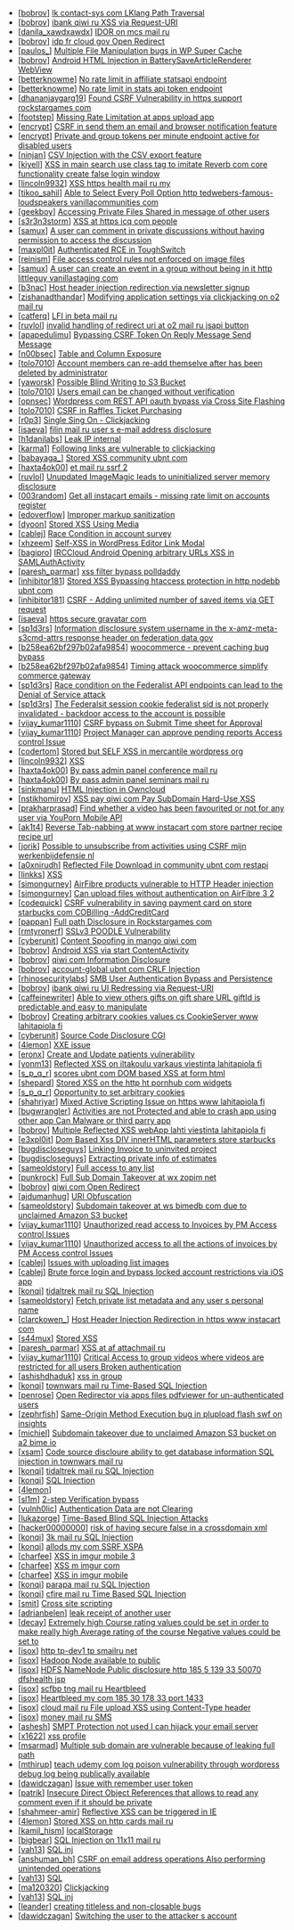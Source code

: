 * [[bobrov](https://hackerone.com/bobrov)] [ lk contact-sys com LKlang Path Traversal](https://hackerone.com/reports/164933)
* [[bobrov](https://hackerone.com/bobrov)] [ ibank qiwi ru XSS via Request-URI](https://hackerone.com/reports/164152)
* [[danila_xawdxawdx](https://hackerone.com/danila_xawdxawdx)] [IDOR on mcs mail ru ](https://hackerone.com/reports/312555)
* [[bobrov](https://hackerone.com/bobrov)] [ idp fr cloud gov Open Redirect](https://hackerone.com/reports/387007)
* [[paulos_](https://hackerone.com/paulos_)] [Multiple File Manipulation bugs in WP Super Cache ](https://hackerone.com/reports/240886)
* [[bobrov](https://hackerone.com/bobrov)] [ Android HTML Injection in BatterySaveArticleRenderer WebView](https://hackerone.com/reports/176065)
* [[betterknowme](https://hackerone.com/betterknowme)] [No rate limit in affiliate statsapi endpoint](https://hackerone.com/reports/413505)
* [[betterknowme](https://hackerone.com/betterknowme)] [No rate limit in stats api token endpoint](https://hackerone.com/reports/412526)
* [[dhananjaygarg19](https://hackerone.com/dhananjaygarg19)] [Found CSRF Vulnerability in https  support rockstargames com ](https://hackerone.com/reports/423602)
* [[footstep](https://hackerone.com/footstep)] [Missing Rate Limitation at apps upload app ](https://hackerone.com/reports/416906)
* [[encrypt](https://hackerone.com/encrypt)] [CSRF in send them an email and browser notification feature](https://hackerone.com/reports/396802)
* [[encrypt](https://hackerone.com/encrypt)] [Private and group tokens per minute endpoint active for disabled users](https://hackerone.com/reports/403603)
* [[ninjan](https://hackerone.com/ninjan)] [CSV Injection with the CSV export feature](https://hackerone.com/reports/386116)
* [[kiyell](https://hackerone.com/kiyell)] [XSS in main search use class tag to imitate Reverb com core functionality create false login window](https://hackerone.com/reports/351376)
* [[lincoln9932](https://hackerone.com/lincoln9932)] [XSS https  health mail ru my                          ](https://hackerone.com/reports/362129)
* [[tikoo_sahil](https://hackerone.com/tikoo_sahil)] [Able to Select Every Poll Option http  tedwebers-famous-loudspeakers vanillacommunities com ](https://hackerone.com/reports/326434)
* [[geekboy](https://hackerone.com/geekboy)] [Accessing Private Files Shared in message of other users](https://hackerone.com/reports/258260)
* [[s3r3n3storm](https://hackerone.com/s3r3n3storm)] [XSS at https  icq com people](https://hackerone.com/reports/361893)
* [[samux](https://hackerone.com/samux)] [A user can comment in private discussions without having permission to access the discussion](https://hackerone.com/reports/321725)
* [[maxpl0it](https://hackerone.com/maxpl0it)] [Authenticated RCE in ToughSwitch](https://hackerone.com/reports/273449)
* [[reinism](https://hackerone.com/reinism)] [File access control rules not enforced on image files](https://hackerone.com/reports/358339)
* [[samux](https://hackerone.com/samux)] [A user can create an event in a group without being in it http  littleguy vanillastaging com ](https://hackerone.com/reports/321410)
* [[b3nac](https://hackerone.com/b3nac)] [Host header injection redirection via newsletter signup](https://hackerone.com/reports/229498)
* [[zishanadthandar](https://hackerone.com/zishanadthandar)] [Modifying application settings via clickjacking on o2 mail ru](https://hackerone.com/reports/355774)
* [[catferq](https://hackerone.com/catferq)] [LFI in beta mail ru](https://hackerone.com/reports/346825)
* [[ruvlol](https://hackerone.com/ruvlol)] [invalid handling of redirect uri at o2 mail ru jsapi button](https://hackerone.com/reports/341925)
* [[apapedulimu](https://hackerone.com/apapedulimu)] [Bypassing CSRF Token On Reply Message  Send Message](https://hackerone.com/reports/330122)
* [[n00bsec](https://hackerone.com/n00bsec)] [Table and Column Exposure](https://hackerone.com/reports/218898)
* [[tolo7010](https://hackerone.com/tolo7010)] [Account members can re-add themselve after has been deleted by administrator](https://hackerone.com/reports/300881)
* [[yaworsk](https://hackerone.com/yaworsk)] [Possible Blind Writing to S3 Bucket](https://hackerone.com/reports/172549)
* [[tolo7010](https://hackerone.com/tolo7010)] [Users email can be changed without verification](https://hackerone.com/reports/302731)
* [[opnsec](https://hackerone.com/opnsec)] [Wordpress com REST API oauth bypass via Cross Site Flashing](https://hackerone.com/reports/176308)
* [[tolo7010](https://hackerone.com/tolo7010)] [CSRF in Raffles Ticket Purchasing](https://hackerone.com/reports/272588)
* [[r0p3](https://hackerone.com/r0p3)] [Single Sing On - Clickjacking](https://hackerone.com/reports/299009)
* [[isaeva](https://hackerone.com/isaeva)] [filin mail ru user s e-mail address disclosure](https://hackerone.com/reports/258318)
* [[h1danilabs](https://hackerone.com/h1danilabs)] [Leak IP internal](https://hackerone.com/reports/271700)
* [[karma1](https://hackerone.com/karma1)] [Following links are vulnerable to clickjacking](https://hackerone.com/reports/289246)
* [[babayaga_](https://hackerone.com/babayaga_)] [Stored XSS  community ubnt com ](https://hackerone.com/reports/294048)
* [[haxta4ok00](https://hackerone.com/haxta4ok00)] [ et mail ru ssrf 2](https://hackerone.com/reports/258237)
* [[ruvlol](https://hackerone.com/ruvlol)] [Unupdated ImageMagic leads to uninitialized server memory disclosure ](https://hackerone.com/reports/274594)
* [[003random](https://hackerone.com/003random)] [Get all instacart emails - missing rate limit on accounts register](https://hackerone.com/reports/275186)
* [[edoverflow](https://hackerone.com/edoverflow)] [Improper markup sanitization ](https://hackerone.com/reports/289823)
* [[dyoon](https://hackerone.com/dyoon)] [Stored XSS Using Media](https://hackerone.com/reports/275386)
* [[cablej](https://hackerone.com/cablej)] [Race Condition in account survey](https://hackerone.com/reports/165570)
* [[xhzeem](https://hackerone.com/xhzeem)] [Self-XSS in WordPress Editor Link Modal](https://hackerone.com/reports/224556)
* [[bagipro](https://hackerone.com/bagipro)] [ IRCCloud Android Opening arbitrary URLs XSS in SAMLAuthActivity](https://hackerone.com/reports/283058)
* [[paresh_parmar](https://hackerone.com/paresh_parmar)] [xss filter bypass polldaddy ](https://hackerone.com/reports/264832)
* [[inhibitor181](https://hackerone.com/inhibitor181)] [Stored XSS  Bypassing htaccess protection in http  nodebb ubnt com ](https://hackerone.com/reports/202354)
* [[inhibitor181](https://hackerone.com/inhibitor181)] [CSRF - Adding unlimited number of saved items via GET request](https://hackerone.com/reports/205953)
* [[isaeva](https://hackerone.com/isaeva)] [https  secure gravatar com](https://hackerone.com/reports/260755)
* [[sp1d3rs](https://hackerone.com/sp1d3rs)] [Information disclosure system username in the x-amz-meta-s3cmd-attrs response header on federation data gov](https://hackerone.com/reports/262649)
* [[b258ea62bf297b02afa9854](https://hackerone.com/b258ea62bf297b02afa9854)] [woocommerce - prevent caching  bug  bypass](https://hackerone.com/reports/241323)
* [[b258ea62bf297b02afa9854](https://hackerone.com/b258ea62bf297b02afa9854)] [Timing attack woocommerce simplify commerce gateway](https://hackerone.com/reports/239359)
* [[sp1d3rs](https://hackerone.com/sp1d3rs)] [Race condition on the Federalist API endpoints can lead to the Denial of Service attack](https://hackerone.com/reports/249319)
* [[sp1d3rs](https://hackerone.com/sp1d3rs)] [The Federalsit session cookie federalist sid is not properly invalidated - backdoor access to the account is possible](https://hackerone.com/reports/250688)
* [[vijay_kumar1110](https://hackerone.com/vijay_kumar1110)] [CSRF bypass on Submit Time sheet for Approval](https://hackerone.com/reports/164546)
* [[vijay_kumar1110](https://hackerone.com/vijay_kumar1110)] [Project Manager can approve pending reports Access control Issue ](https://hackerone.com/reports/164515)
* [[codertom](https://hackerone.com/codertom)] [Stored but SELF XSS in mercantile wordpress org](https://hackerone.com/reports/222224)
* [[lincoln9932](https://hackerone.com/lincoln9932)] [XSS                      ](https://hackerone.com/reports/230231)
* [[haxta4ok00](https://hackerone.com/haxta4ok00)] [By pass admin panel conference mail ru ](https://hackerone.com/reports/119432)
* [[haxta4ok00](https://hackerone.com/haxta4ok00)] [By pass admin panel seminars mail ru ](https://hackerone.com/reports/119427)
* [[sinkmanu](https://hackerone.com/sinkmanu)] [HTML Injection in Owncloud](https://hackerone.com/reports/215410)
* [[nstikhomirov](https://hackerone.com/nstikhomirov)] [ XSS pay qiwi com Pay SubDomain Hard-Use XSS](https://hackerone.com/reports/198251)
* [[prakharprasad](https://hackerone.com/prakharprasad)] [Find whether a video has been favourited or not for any user via YouPorn Mobile API ](https://hackerone.com/reports/203042)
* [[ak1t4](https://hackerone.com/ak1t4)] [Reverse Tab-nabbing at www instacart com store partner recipe recipe url ](https://hackerone.com/reports/227833)
* [[jorik](https://hackerone.com/jorik)] [Possible to unsubscribe from activities using CSRF  mijn werkenbijdefensie nl](https://hackerone.com/reports/217555)
* [[a0xnirudh](https://hackerone.com/a0xnirudh)] [Reflected File Download in community ubnt com restapi ](https://hackerone.com/reports/107960)
* [[linkks](https://hackerone.com/linkks)] [XSS](https://hackerone.com/reports/219170)
* [[simongurney](https://hackerone.com/simongurney)] [AirFibre products vulnerable to HTTP Header injection](https://hackerone.com/reports/203673)
* [[simongurney](https://hackerone.com/simongurney)] [Can upload files without authentication on AirFibre 3 2](https://hackerone.com/reports/201529)
* [[codequick](https://hackerone.com/codequick)] [CSRF vulnerability in saving payment card on store starbucks com COBilling -AddCreditCard ](https://hackerone.com/reports/177635)
* [[pappan](https://hackerone.com/pappan)] [Full path Disclosure in Rockstargames com                ](https://hackerone.com/reports/210572)
* [[rmtyronerf](https://hackerone.com/rmtyronerf)] [SSLv3 POODLE Vulnerability](https://hackerone.com/reports/210331)
* [[cyberunit](https://hackerone.com/cyberunit)] [Content Spoofing in mango qiwi com](https://hackerone.com/reports/118066)
* [[bobrov](https://hackerone.com/bobrov)] [ Android XSS via start ContentActivity](https://hackerone.com/reports/189793)
* [[bobrov](https://hackerone.com/bobrov)] [ qiwi com Information Disclosure](https://hackerone.com/reports/164168)
* [[bobrov](https://hackerone.com/bobrov)] [ account-global ubnt com CRLF Injection](https://hackerone.com/reports/145128)
* [[rhinosecuritylabs](https://hackerone.com/rhinosecuritylabs)] [SMB User Authentication Bypass and Persistence](https://hackerone.com/reports/148151)
* [[bobrov](https://hackerone.com/bobrov)] [ ibank qiwi ru UI Redressing via Request-URI](https://hackerone.com/reports/164153)
* [[caffeinewriter](https://hackerone.com/caffeinewriter)] [Able to view others gifts on gift share URL giftId is predictable and easy to manipulate](https://hackerone.com/reports/119166)
* [[bobrov](https://hackerone.com/bobrov)] [Creating arbitrary cookies values cs CookieServer www lahitapiola fi ](https://hackerone.com/reports/192618)
* [[cyberunit](https://hackerone.com/cyberunit)] [Source Code Disclosure CGI ](https://hackerone.com/reports/211418)
* [[4lemon](https://hackerone.com/4lemon)] [XXE issue](https://hackerone.com/reports/130661)
* [[eronx](https://hackerone.com/eronx)] [Create and Update patients vulnerability](https://hackerone.com/reports/59505)
* [[yonm13](https://hackerone.com/yonm13)] [Reflected XSS on iltakoulu varkaus viestinta lahitapiola fi ](https://hackerone.com/reports/201137)
* [[s_p_q_r](https://hackerone.com/s_p_q_r)] [ scores ubnt com DOM based XSS at form html](https://hackerone.com/reports/158484)
* [[shepard](https://hackerone.com/shepard)] [Stored XSS on the http  ht pornhub com widgets ](https://hackerone.com/reports/186613)
* [[s_p_q_r](https://hackerone.com/s_p_q_r)] [Opportunity to set arbitrary cookies](https://hackerone.com/reports/154400)
* [[shahriyar](https://hackerone.com/shahriyar)] [Mixed Active Scripting Issue on https  www lahitapiola fi](https://hackerone.com/reports/146707)
* [[bugwrangler](https://hackerone.com/bugwrangler)] [Activities are not Protected and able to crash app using other app Can Malware or third parry app ](https://hackerone.com/reports/65729)
* [[bobrov](https://hackerone.com/bobrov)] [Multiple Reflected XSS webApp lahti viestinta lahitapiola fi ](https://hackerone.com/reports/181842)
* [[e3xpl0it](https://hackerone.com/e3xpl0it)] [Dom Based Xss DIV innerHTML parameters store starbucks ](https://hackerone.com/reports/188185)
* [[bugdiscloseguys](https://hackerone.com/bugdiscloseguys)] [Linking Invoice to uninvited project ](https://hackerone.com/reports/174871)
* [[bugdiscloseguys](https://hackerone.com/bugdiscloseguys)] [Extracting private info of estimates ](https://hackerone.com/reports/160981)
* [[sameoldstory](https://hackerone.com/sameoldstory)] [Full access to any list](https://hackerone.com/reports/173969)
* [[punkrock](https://hackerone.com/punkrock)] [Full Sub Domain Takeover at wx zopim net](https://hackerone.com/reports/174395)
* [[bobrov](https://hackerone.com/bobrov)] [ qiwi com Open Redirect](https://hackerone.com/reports/38157)
* [[ajdumanhug](https://hackerone.com/ajdumanhug)] [URI Obfuscation](https://hackerone.com/reports/175529)
* [[sameoldstory](https://hackerone.com/sameoldstory)] [Subdomain takeover at ws bimedb com due to unclaimed Amazon S3 bucket](https://hackerone.com/reports/161428)
* [[vijay_kumar1110](https://hackerone.com/vijay_kumar1110)] [Unauthorized read access to Invoices by PM Access control Issues ](https://hackerone.com/reports/159399)
* [[vijay_kumar1110](https://hackerone.com/vijay_kumar1110)] [Unauthorized access to all the actions of invoices by PM Access control Issues ](https://hackerone.com/reports/159395)
* [[cablej](https://hackerone.com/cablej)] [Issues with uploading list images](https://hackerone.com/reports/159820)
* [[cablej](https://hackerone.com/cablej)] [Brute force login and bypass locked account restrictions via iOS app](https://hackerone.com/reports/160109)
* [[konqi](https://hackerone.com/konqi)] [ tidaltrek mail ru SQL Injection](https://hackerone.com/reports/142479)
* [[sameoldstory](https://hackerone.com/sameoldstory)] [Fetch private list metadata and any user s personal name](https://hackerone.com/reports/162822)
* [[clarckowen_](https://hackerone.com/clarckowen_)] [Host Header Injection Redirection in https  www instacart com ](https://hackerone.com/reports/158019)
* [[s44mux](https://hackerone.com/s44mux)] [Stored XSS](https://hackerone.com/reports/157958)
* [[paresh_parmar](https://hackerone.com/paresh_parmar)] [XSS at af attachmail ru](https://hackerone.com/reports/85421)
* [[vijay_kumar1110](https://hackerone.com/vijay_kumar1110)] [Critical  Access to group videos where videos are restricted for all users Broken authentication ](https://hackerone.com/reports/78781)
* [[ashishdhaduk](https://hackerone.com/ashishdhaduk)] [xss in group](https://hackerone.com/reports/78052)
* [[konqi](https://hackerone.com/konqi)] [ townwars mail ru Time-Based SQL Injection](https://hackerone.com/reports/144674)
* [[penrose](https://hackerone.com/penrose)] [Open Redirector via apps files pdfviewer for un-authenticated users ](https://hackerone.com/reports/131082)
* [[zephrfish](https://hackerone.com/zephrfish)] [ Same-Origin Method Execution bug in plupload flash swf on insights](https://hackerone.com/reports/138226)
* [[michiel](https://hackerone.com/michiel)] [Subdomain takeover due to unclaimed Amazon S3 bucket on a2 bime io](https://hackerone.com/reports/121461)
* [[xsam](https://hackerone.com/xsam)] [Code source discloure  ability to get database information SQL injection in  townwars mail ru ](https://hackerone.com/reports/141329)
* [[konqi](https://hackerone.com/konqi)] [ tidaltrek mail ru SQL Injection](https://hackerone.com/reports/140899)
* [[konqi](https://hackerone.com/konqi)] [SQL Injection](https://hackerone.com/reports/137956)
* [[4lemon](https://hackerone.com/4lemon)] [                                  ](https://hackerone.com/reports/78219)
* [[sl1m](https://hackerone.com/sl1m)] [2-step Verification bypass](https://hackerone.com/reports/116302)
* [[vulnh0lic](https://hackerone.com/vulnh0lic)] [Authentication Data are not Clearing ](https://hackerone.com/reports/119262)
* [[lukazorge](https://hackerone.com/lukazorge)] [Time-Based Blind SQL Injection Attacks](https://hackerone.com/reports/78443)
* [[hacker00000000](https://hackerone.com/hacker00000000)] [risk of having secure false in a crossdomain xml](https://hackerone.com/reports/105463)
* [[konqi](https://hackerone.com/konqi)] [ 3k mail ru SQL Injection](https://hackerone.com/reports/116508)
* [[konqi](https://hackerone.com/konqi)] [ allods my com SSRF  XSPA](https://hackerone.com/reports/111950)
* [[charfee](https://hackerone.com/charfee)] [XSS in imgur mobile 3](https://hackerone.com/reports/107036)
* [[charfee](https://hackerone.com/charfee)] [XSS m imgur com](https://hackerone.com/reports/97938)
* [[charfee](https://hackerone.com/charfee)] [XSS in imgur mobile](https://hackerone.com/reports/106982)
* [[konqi](https://hackerone.com/konqi)] [ parapa mail ru SQL Injection](https://hackerone.com/reports/109212)
* [[konqi](https://hackerone.com/konqi)] [ cfire mail ru Time Based SQL Injection](https://hackerone.com/reports/107780)
* [[smit](https://hackerone.com/smit)] [Cross site scripting](https://hackerone.com/reports/78412)
* [[adrianbelen](https://hackerone.com/adrianbelen)] [leak receipt of another user](https://hackerone.com/reports/61371)
* [[decay](https://hackerone.com/decay)] [Extremely high Course rating values could be set in order to make really high Average rating of the course Negative values could be set to ](https://hackerone.com/reports/73808)
* [[isox](https://hackerone.com/isox)] [http  tp-dev1 tp smailru net ](https://hackerone.com/reports/62544)
* [[isox](https://hackerone.com/isox)] [Hadoop Node available to public](https://hackerone.com/reports/44052)
* [[isox](https://hackerone.com/isox)] [HDFS NameNode Public disclosure http  185 5 139 33 50070 dfshealth jsp](https://hackerone.com/reports/49035)
* [[isox](https://hackerone.com/isox)] [scfbp tng mail ru Heartbleed](https://hackerone.com/reports/49139)
* [[isox](https://hackerone.com/isox)] [Heartbleed my com 185 30 178 33 port 1433](https://hackerone.com/reports/44294)
* [[isox](https://hackerone.com/isox)] [cloud mail ru File upload XSS using Content-Type header](https://hackerone.com/reports/20720)
* [[isox](https://hackerone.com/isox)] [money mail ru                   SMS](https://hackerone.com/reports/23852)
* [[ashesh](https://hackerone.com/ashesh)] [SMPT Protection not used I can hijack your email server ](https://hackerone.com/reports/34112)
* [[x1622](https://hackerone.com/x1622)] [xss profile](https://hackerone.com/reports/60016)
* [[msarmad](https://hackerone.com/msarmad)] [Multiple sub domain are vulnerable because of leaking full path ](https://hackerone.com/reports/62778)
* [[mthirup](https://hackerone.com/mthirup)] [teach udemy com log poison vulnerability through wordpress debug log being publically available](https://hackerone.com/reports/60058)
* [[dawidczagan](https://hackerone.com/dawidczagan)] [Issue with remember user token](https://hackerone.com/reports/7931)
* [[patrik](https://hackerone.com/patrik)] [Insecure Direct Object References that allows to read any comment even if it should be private ](https://hackerone.com/reports/52181)
* [[shahmeer-amir](https://hackerone.com/shahmeer-amir)] [Reflective XSS can be triggered in IE](https://hackerone.com/reports/2497)
* [[4lemon](https://hackerone.com/4lemon)] [Stored XSS on http  cards mail ru](https://hackerone.com/reports/11927)
* [[kamil_hism](https://hackerone.com/kamil_hism)] [localStorage                       ](https://hackerone.com/reports/8846)
* [[bigbear](https://hackerone.com/bigbear)] [SQL Injection on 11x11 mail ru](https://hackerone.com/reports/15762)
* [[vah13](https://hackerone.com/vah13)] [SQL inj](https://hackerone.com/reports/10468)
* [[anshuman_bh](https://hackerone.com/anshuman_bh)] [CSRF on email address operations Also performing unintended operations ](https://hackerone.com/reports/18507)
* [[vah13](https://hackerone.com/vah13)] [SQL ](https://hackerone.com/reports/10081)
* [[ma120320](https://hackerone.com/ma120320)] [Clickjacking](https://hackerone.com/reports/8724)
* [[vah13](https://hackerone.com/vah13)] [SQL inj](https://hackerone.com/reports/10037)
* [[leander](https://hackerone.com/leander)] [creating titleless and non-closable bugs ](https://hackerone.com/reports/6350)
* [[dawidczagan](https://hackerone.com/dawidczagan)] [Switching the user to the attacker s account](https://hackerone.com/reports/727)
